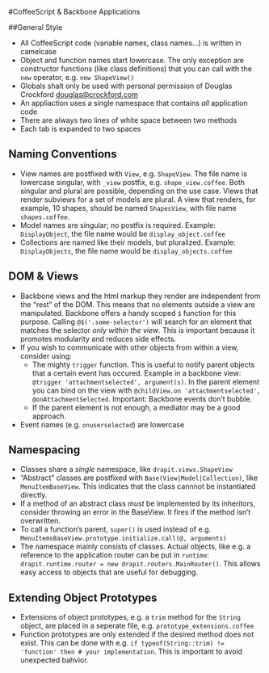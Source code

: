 #CoffeeScript & Backbone Applications

##General Style

* All CoffeeScript code (variable names, class names…) is written in camelcase
* Object and function names start lowercase. The only exception are constructor functions (like class definitions) that you can call with the `new` operator, e.g. `new ShapeView()`
* Globals shalt only be used with personal permission of Douglas Crockford <douglas@crockford.com>
* An appliaction uses a single namespace that contains *all* application code
* There are always two lines of white space between two methods
* Each tab is expanded to two spaces

## Naming Conventions
* View names are postfixed with `View`, e.g. `ShapeView`. The file name is lowercase singular, with `_view` postfix, e.g. `shape_view.coffee`. Both singular and plural are possible, depending on the use case. Views that render subviews for a set of models are plural. A view that renders, for example, 10 shapes, should be named `ShapesView`, with file name `shapes.coffee`.
* Model names are singular; no postfix is required. Example: `DisplayObject`, the file name would be `display_object.coffee`
* Collections are named like their models, but pluralized. Example: `DisplayObjects`, the file name would be `display_objects.coffee`

## DOM & Views
* Backbone views and the html markup they render are independent from the “rest” of the DOM. This means that no elements outside a view are manipulated. Backbone offers a handy scoped `$` function for this purpose. Calling `@$('.some-selector')` will search for an element that matches the selector *only within the view*. This is important because it promotes modularity and reduces side effects.
* If you wish to communicate with other objects from within a view, consider using:
	* The mighty `trigger` function. This is useful to notify parent objects that a certain event has occured. Example in a backbone view: `@trigger 'attachmentselected', argument(s)`. In the parent element you can bind on the view with `@childView.on 'attachmentselected', @onAttachmentSelected`. Important: Backbone events don’t bubble.
	* If the parent element is not enough, a mediator may be a good approach.
* Event names (e.g. `onuserselected`) are lowercase



## Namespacing
* Classes share a *single* namespace, like `drapit.views.ShapeView`
* “Abstract” classes are postfixed with `Base(View|Model|Collection)`, like `MenuItemBaseView`. This indicates that the class cannnot be instantiated directly.
* If a method of an abstract class *must* be implemented by its inheritors, consider throwing an error in the BaseView. It fires if the method isn’t overwritten.
* To call a function’s parent, `super()` is used instead of e.g. `MenuItemsBaseView.prototype.initialize.call(@, arguments)`
* The namespace mainly consists of classes. Actual objects, like e.g. a reference to the application router can be put in `runtime`: `drapit.runtime.router = new drapit.routers.MainRouter()`. This allows easy access to objects that are useful for debugging.

## Extending Object Prototypes
* Extensions of object prototypes, e.g. a `trim` method for the `String` object, are placed in a seperate file, e.g. `prototype_extensions.coffee`
* Function prototypes are only extended if the desired method does not exist. This can be done with e.g. `if typeof(String::trim) != 'function' then # your implementation`. This is important to avoid unexpected bahvior.


